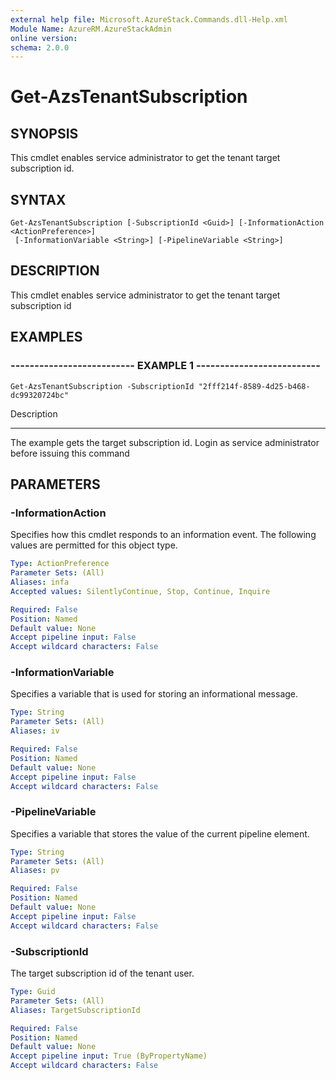 ```yaml
---
external help file: Microsoft.AzureStack.Commands.dll-Help.xml
Module Name: AzureRM.AzureStackAdmin
online version: 
schema: 2.0.0
---
```


# Get-AzsTenantSubscription

## SYNOPSIS
This cmdlet enables service administrator to get the tenant target subscription id.

## SYNTAX

```
Get-AzsTenantSubscription [-SubscriptionId <Guid>] [-InformationAction <ActionPreference>]
 [-InformationVariable <String>] [-PipelineVariable <String>]
```

## DESCRIPTION
This cmdlet enables service administrator to get the tenant target subscription id

## EXAMPLES

### -------------------------- EXAMPLE 1 --------------------------
```
Get-AzsTenantSubscription -SubscriptionId "2fff214f-8589-4d25-b468-dc99320724bc"
```

Description

-----------

The example gets the target subscription id.
Login as service administrator before issuing this command

## PARAMETERS

### -InformationAction
Specifies how this cmdlet responds to an information event. The following values are permitted for this object type.

```yaml
Type: ActionPreference
Parameter Sets: (All)
Aliases: infa
Accepted values: SilentlyContinue, Stop, Continue, Inquire

Required: False
Position: Named
Default value: None
Accept pipeline input: False
Accept wildcard characters: False
```

### -InformationVariable
Specifies a variable that is used for storing an informational message.

```yaml
Type: String
Parameter Sets: (All)
Aliases: iv

Required: False
Position: Named
Default value: None
Accept pipeline input: False
Accept wildcard characters: False
```

### -PipelineVariable
Specifies a variable that stores the value of the current pipeline element.

```yaml
Type: String
Parameter Sets: (All)
Aliases: pv

Required: False
Position: Named
Default value: None
Accept pipeline input: False
Accept wildcard characters: False
```

### -SubscriptionId
The target subscription id of the tenant user.

```yaml
Type: Guid
Parameter Sets: (All)
Aliases: TargetSubscriptionId

Required: False
Position: Named
Default value: None
Accept pipeline input: True (ByPropertyName)
Accept wildcard characters: False
```

